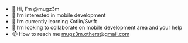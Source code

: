 - 👋 Hi, I’m @mugz3m
- 👀 I’m interested in mobile development
- 🌱 I’m currently learning Kotlin/Swift
- 💞️ I’m looking to collaborate on mobile development area and your help
- 📫 How to reach me mugz3m.others@gmail.com

<!---
mugz3m/mugz3m is a ✨ special ✨ repository because its `README.md` (this file) appears on your GitHub profile.
You can click the Preview link to take a look at your changes.
--->
